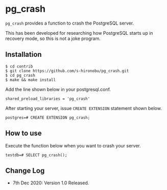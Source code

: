 # pg_crash

`pg_crash` provides a function to crash the PostgreSQL server.

This has been developed for researching how PostgreSQL starts up in recovery mode, so this is not a joke program.

## Installation
```
$ cd contrib
$ git clone https://github.com/s-hironobu/pg_crash.git
$ cd pg_crash
$ make && make install
```

Add the line shown below in your postgresql.conf.

```
shared_preload_libraries = 'pg_crash'
```

After starting your server, issue `CREATE EXTENSION` statement shown below.

```
postgres=# CREATE EXTENSION pg_crash;
```

## How to use

Execute the function below when you want to crash your server.

```
testdb=# SELECT pg_crash();
```

## Change Log
 - 7th Dec 2020: Version 1.0 Released.

